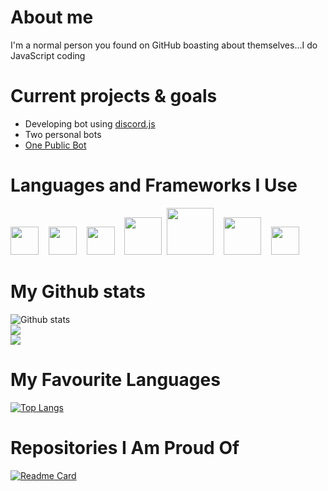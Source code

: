 # About me
I'm a normal person you found on GitHub boasting about themselves...I do JavaScript coding

# Current projects & goals
* Developing bot using [discord.js](https://discordjs.guide/)
* Two personal bots
* [One Public Bot](https://www/github.com/ObligatorBot)

# Languages and Frameworks I Use
[<img src="https://user-images.githubusercontent.com/84702365/122243720-f6e37f80-cee1-11eb-9d3f-72317d58d538.png" width="45px">](https://developer.mozilla.org/en-US/docs/Web/JavaScript)&nbsp;&nbsp;&nbsp;&nbsp;[<img src="https://cdn.worldvectorlogo.com/logos/nodejs-icon.svg" width="45px">](https://nodejs.org/en/about/)&nbsp;&nbsp;&nbsp;&nbsp;[<img src="https://cdn.discordapp.com/attachments/668460438954049537/854737042679791636/20210616_191229.png" width="45px">](https://developer.mozilla.org/en-US/docs/Web/html)&nbsp;&nbsp;&nbsp;&nbsp;[<img src="https://cdn.discordapp.com/icons/222078108977594368/2d5777275b5f56e42a131898ab061204.webp" width="60px">](https://discord.js.org/#/)&nbsp;&nbsp;[<img src="https://user-images.githubusercontent.com/84702365/124104150-9cb8f180-da7f-11eb-9fc3-2ac498768612.png" width="75px">](https://v3.vuejs.org)&nbsp;&nbsp;&nbsp;&nbsp;[<img src="https://cdn.discordapp.com/attachments/856894005803483186/860447681020166154/ts-logo-256.png" width="60px">](https://typescriptlang.org)&nbsp;&nbsp;&nbsp;&nbsp;[<img src="https://cdn.discordapp.com/attachments/756113792366018573/863656309593341982/flutter-logo.png" width="45px">](https://flutter.dev/docs/get-started/install)

# My Github stats
![Github stats](https://github-readme-stats.vercel.app/api?username=UndiedGamer&show_icons=true&count_private=true&theme=radical)\
<img src="https://github-readme-streak-stats.herokuapp.com/?user=undiedgamer&layout=compact&theme=radical"/>\
<img src="https://activity-graph.herokuapp.com/graph?username=UndiedGamer&theme=radical"/>

# My Favourite Languages
[![Top Langs](https://github-readme-stats.vercel.app/api/top-langs/?username=UndiedGamer&layout=compact&count_private=false&langs_count=8&theme=radical)](https://github.com/UndiedGamer/Obligator)

# Repositories I Am Proud Of
[![Readme Card](https://github-readme-stats.vercel.app/api/pin?username=Spectera-bot&repo=Spectera&theme=radical)](https://github.com/Spectera-bot/Spectera)
